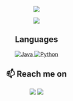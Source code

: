 

<p align="center">
  <!-- Typing SVG by DenverCoder1 - https://github.com/DenverCoder1/readme-typing-svg -->
  <a href="http://nameisgurpreetsingh.me//">
  <img src="https://readme-typing-svg.demolab.com/?lines=%20Gurpreet%20Singh&font=Fira%20Code&center=true&width=440&height=45&color=f75c7e&vCenter=true&pause=1000000000&size=52" /></a>
</p>

<p align="center">
  <!-- Typing SVG by DenverCoder1 - https://github.com/DenverCoder1/readme-typing-svg -->
  <a href="https://github.com/DenverCoder1/readme-typing-svg">
    <img src="https://readme-typing-svg.demolab.com/?lines=4th-year%20UCI%20Informatics%20Major;%20Designing%20for%20Aspiring%20Young%20Esports%20Players&font=Fira%20Code&center=true&width=440&height=45&color=f75c7e&vCenter=true&pause=1000&size=15" /></a>
</p>

<h2 align="center">Languages</h2>
<p align="center"></p>

<div align="center">

  <a href="https://github.com/nameisgurpreetsingh">![Java](https://img.shields.io/badge/java-%23ED8B00.svg?style=for-the-badge&logo=java&logoColor=white)
</a>
  <a href="https://github.com/nameisgurpreetsingh">![Python](https://img.shields.io/badge/python-3670A0?style=for-the-badge&logo=python&logoColor=ffdd54)
</a>

</div>

<h2  align="center">📫 Reach me on</h2>
<p align="center">
  <a target="_blank"href="https://www.linkedin.com/in/nameisgurpreetsingh/"><img src="https://img.shields.io/badge/linkedin-%230077B5.svg?&style=for-the-badge&logo=linkedin&logoColor=white" /></a>
  <a href="mailto:gusingh0192.work@gmail.com?subject=Hello%20Gurpreet,%20From%20Github"><img src="https://img.shields.io/badge/gmail-%23D14836.svg?&style=for-the-badge&logo=gmail&logoColor=white" /></a>
</p>
